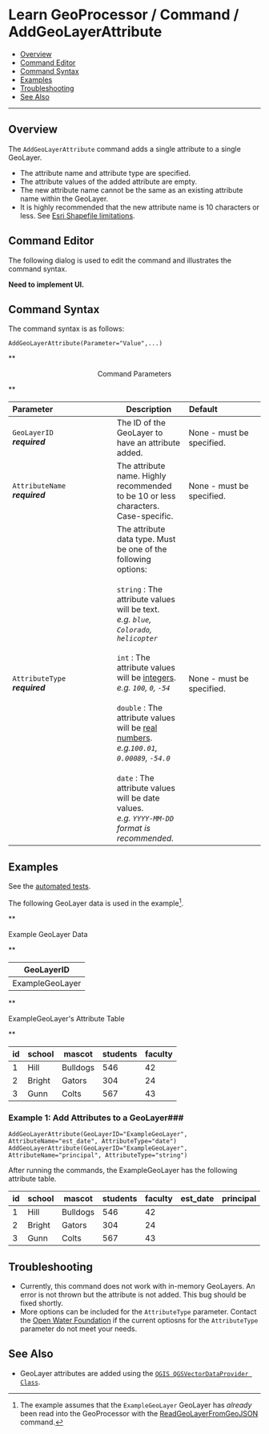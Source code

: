 # Learn GeoProcessor / Command / AddGeoLayerAttribute #

* [Overview](#overview)
* [Command Editor](#command-editor)
* [Command Syntax](#command-syntax)
* [Examples](#examples)
* [Troubleshooting](#troubleshooting)
* [See Also](#see-also)

-------------------------

## Overview ##

The `AddGeoLayerAttribute` command adds a single attribute to a single GeoLayer.

* The attribute name and attribute type are specified.
* The attribute values of the added attribute are empty. 
* The new attribute name cannot be the same as an existing attribute name within the GeoLayer. 
* It is highly recommended that the new attribute name is 10 characters or less. See [Esri Shapefile limitations](../../spatial-data-format-ref/EsriShapefile/EsriShapefile/#limitations).

## Command Editor ##

The following dialog is used to edit the command and illustrates the command syntax.

**Need to implement UI.**

## Command Syntax ##

The command syntax is as follows:

```text
AddGeoLayerAttribute(Parameter="Value",...)
```
**<p style="text-align: center;">
Command Parameters
</p>**

| **Parameter**&nbsp;&nbsp;&nbsp;&nbsp;&nbsp;&nbsp;&nbsp;&nbsp;&nbsp;&nbsp;&nbsp;&nbsp;&nbsp;&nbsp;&nbsp;&nbsp;&nbsp;&nbsp;&nbsp;&nbsp;&nbsp;&nbsp;&nbsp;&nbsp;&nbsp;&nbsp; | **Description** | **Default**&nbsp;&nbsp;&nbsp;&nbsp;&nbsp;&nbsp;&nbsp;&nbsp;&nbsp;&nbsp;&nbsp;&nbsp;&nbsp;&nbsp;&nbsp;&nbsp;&nbsp;&nbsp; |
| --------------|-----------------|----------------- |
| `GeoLayerID` <br> **_required_** | The ID of the GeoLayer to have an attribute added. | None - must be specified. |
| `AttributeName` <br> **_required_** | The attribute name. Highly recommended to be 10 or less characters. Case-specific.| None - must be specified. |
| `AttributeType` <br> **_required_** | The attribute data type. Must be one of the following options: <br><br> `string` : The attribute values will be text. <br> _e.g. `blue`, `Colorado`, `helicopter`_<br><br> `int` : The attribute values will be [integers](https://en.wikipedia.org/wiki/Integer). <br> _e.g. `100`, `0`, `-54`_ <br><br> `double` : The attribute values will be [real numbers](https://en.wikipedia.org/wiki/Real_number). <br> _e.g.`100.01`, `0.00089`, `-54.0`_ <br><br> `date` : The attribute values will be date values. <br>_e.g. `YYYY-MM-DD` format is recommended._| None - must be specified. |


## Examples ##

See the [automated tests](https://github.com/OpenWaterFoundation/owf-app-geoprocessor-python-test/tree/master/test/commands/AddGeoLayerAttribute).

The following GeoLayer data is used in the example[^2]. 
[^2]: The example assumes that the `ExampleGeoLayer` GeoLayer has *already* been read into the GeoProcessor with the [ReadGeoLayerFromGeoJSON](../ReadGeoLayerFromGeoJSON/ReadGeoLayerFromGeoJSON) command.

**<p style="text-align: left;">
Example GeoLayer Data
</p>**

|GeoLayerID|
| ---- |
|ExampleGeoLayer|

**<p style="text-align: left;">
ExampleGeoLayer's Attribute Table
</p>**

|id|school|mascot|students|faculty|
|----|----|-----|-----|-----|
|1|Hill|Bulldogs|546|42|
|2|Bright|Gators|304|24|
|3|Gunn|Colts|567|43|

### Example 1: Add Attributes to a GeoLayer###

```
AddGeoLayerAttribute(GeoLayerID="ExampleGeoLayer", AttributeName="est_date", AttributeType="date")
AddGeoLayerAttribute(GeoLayerID="ExampleGeoLayer", AttributeName="principal", AttributeType="string")
```

After running the commands, the ExampleGeoLayer has the following attribute table.

|id|school|mascot|students|faculty|est_date|principal|
|----|----|-----|-----|-----|---|----|
|1|Hill|Bulldogs|546|42|
|2|Bright|Gators|304|24|
|3|Gunn|Colts|567|43|



## Troubleshooting ##

* Currently, this command does not work with in-memory GeoLayers. An error is not thrown but the attribute is not added. This bug should be fixed shortly.
* More options can be included for the `AttributeType` parameter. Contact the [Open Water Foundation](http://openwaterfoundation.org/) if the current optiosns for the `AttributeType` parameter do not meet your needs.

## See Also ##

- GeoLayer attributes are added using the [`QGIS QGSVectorDataProvider Class`](https://qgis.org/api/classQgsVectorDataProvider.html).